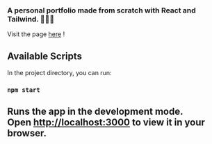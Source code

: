 ### A personal portfolio made from scratch with React and Tailwind. 🙋🏽‍♂️

Visit the page [here](https://kceder.github.io/Portfolio/) !

## Available Scripts

In the project directory, you can run:

### `npm start`

Runs the app in the development mode.\
Open [http://localhost:3000](http://localhost:3000) to view it in your browser.
--
